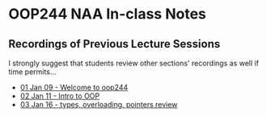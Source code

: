# OOP244 NAA In-class Notes
## Recordings of Previous Lecture Sessions
I strongly suggest that students review other sections' recordings as well if time permits...

- [01 Jan 09 - Welcome to oop244](https://youtu.be/yq4OvKYbMGA?si=utBjbRPoFVY5o5QP)
- [02 Jan 11 - Intro to OOP](https://youtu.be/G7zuva3_-KQ?si=ZZ1-IYgkMWSHdTOq)
- [03 Jan 16 - types, overloading, pointers review](https://youtu.be/7Cy97GrpEMM)
